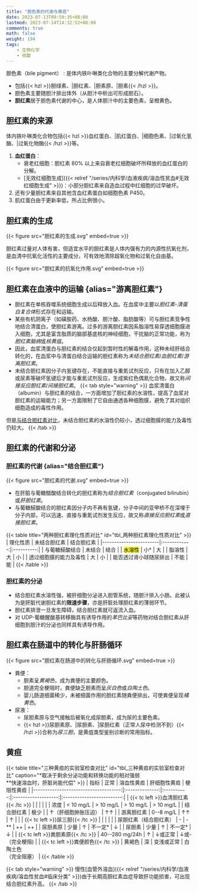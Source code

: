 ```yaml
---
title: "胆色素的代谢与黄疸"
date: 2023-07-13T09:59:35+08:00
lastmod: 2023-07-14T14:32:52+08:00
comments: true
math: false
weight: 194
tags:
    - 生物化学
    - 核酸
---
```


胆色素（bile pigment）
: 是体内铁卟啉类化合物的主要分解代谢产物。

- 包括{{< hzl >}}胆绿素、|胆红素、|胆素原、|胆素{{< /hzl >}}。
- 胆色素主要随胆汁排出体外（从胆汁中析出可形成胆石）。
- **胆红素**居于胆色素代谢的中心，是人体胆汁中的主要色素，呈橙黄色。

<!--more-->

## 胆红素的来源

体内铁卟啉类化合物包括{{< hzl >}}血红蛋白、|肌红蛋白、|细胞色素、|过氧化氢酶、|过氧化物酶{{< /hzl >}}等。

1. **血红蛋白**：
    - 衰老红细胞：胆红素 80% 以上来自衰老红细胞破坏所释放的血红蛋白的分解。
    - [无效红细胞生成]({{< relref "/series/内科学/血液疾病/溶血性贫血#无效红细胞生成" >}})：小部分胆红素来自造血过程中红细胞的过早破坏。
2. 还有少量胆红素来自其他含血红素蛋白如细胞色素 P450。
3. 肌红蛋白由于更新率低，所占比例很小。

## 胆红素的生成

{{< figure src="胆红素的生成.svg" embed=true >}}

胆红素过量对人体有害，但适宜水平的胆红素是人体内强有力的内源性抗氧化剂，是血清中抗氧化活性的主要成分，可有效地清除超氧化物和过氧化自由基。

{{< figure src="胆红素的抗氧化作用.svg" embed=true >}}

## 胆红素在血液中的运输 {alias="游离胆红素"}

- 胆红素在单核吞噬系统细胞生成以后释放入血。在血浆中主要以*胆红素-清蛋白复合体*形式存在和运输。
- 某些有机阴离子（如磺胺药、水杨酸、胆汁酸、脂肪酸等）可与胆红素竞争性地结合清蛋白，使胆红素游离。过多的游离胆红素因系脂溶性易穿透细胞膜进入细胞，尤其是富含脂质的脑部基底核的神经细胞，干扰脑的正常功能，称为*胆红素脑病*或*核黄疽*。
- 因此，血浆清蛋白与胆红素的结合仅起到暂时性的解毒作用，这种未经肝结合转化的，在血浆中与清蛋白结合运输的胆红素称为*未结合胆红素*/*血胆红素*/*游离胆红素*。
- 未结合胆红素因分子内氢键存在，不能直接与重氮试剂反应，只有在加入乙醇或尿素等破坏氢键后才能与重氮试剂反应，生成紫红色偶氮化合物，故又称*间接反应胆红素*/*间接胆红素*。
{{< tab style="warning" >}}
血浆清蛋白（albumin）与胆红素的结合，一方面增加了胆红素的水溶性，提高了血浆对胆红素的运输能力；另一方面限制了它自由通透各种细胞膜，避免了其对组织细胞造成的毒性作用。

但是[与结合胆红素对比](#tbl_两种胆红素理化性质对比)，未结合胆红素的水溶性仍较小，透过细胞膜的能力及毒性仍较大。
{{< /tab >}}

## 胆红素的代谢和分泌

### 胆红素的代谢 {alias="结合胆红素"}

{{< figure src="胆红素的代谢.svg" embed=true >}}

- 在肝脏与葡糖醋酸结合转化的胆红素称为*结合胆红素*（conjugated bilirubin）或*肝胆红素*。
- 与葡糖醛酸结合的胆红素因分子内不再有氢键，分子中间的亚甲桥不在深埋于分子内部，可以迅速、直接与重氮试剂发生反应，故又称*直接反应胆红素*或*直接胆红素*。

{{< table title="两种胆红素理化性质对比" id="tbl_两种胆红素理化性质对比" >}}
| 理化性质               | 未结合胆红素 | 结合胆红素 |
|------------------------|:------------:|:----------:|
| 与葡糖醛酸结合         |    未结合    |    结合    |
| <mark>水溶性</mark>    |      小*     |     大     |
| 脂溶性                 |      大      |     小     |
| 透过细胞膜的能力及毒性 |      大      |     小     |
| 能否透过肾小球随尿排出 |     不能     |     能     |
{{< /table >}}

### 胆红素的分泌

- 结合胆红素水溶性强，被肝细胞分泌进入胆管系统，随胆汁排入小肠。此被认为是肝脏代谢胆红素的**限速步骤**，亦是肝脏处理胆红素的薄弱环节。
- 胆红素排泄一旦发生障碍，结合胆红素就可返流入血。
- 对 UDP-葡糖醒酸基转移酶具有诱导作用的*苯巴比妥*等药物对结合胆红素从肝细胞到胆汁的分泌也同样具有诱导作用。

## 胆红素在肠道中的转化与肝肠循环

{{< figure src="胆红素在肠道中的转化与肝肠循环.svg" embed=true >}}

- 粪便：
    - 胆素呈*黄褐色*，成为粪便的主要颜色。
    - 胆道完全梗阻时，粪便缺乏胆素而呈*灰白色*或*白陶土色*。
    - 婴儿肠道细菌稀少，未被细菌作用的胆红素随粪便排出，可使粪便呈现*橘黄色*。
- 尿液：
    - 尿胆素原与空气接触后被氧化成尿胆素，成为尿的主要色素。
    - {{< hzl >}}尿胆素原、|尿胆素、|尿胆红素（正常人尿中检测不到）{{< /hzl >}}合称为*尿三胆*，是黄疽类型鉴别诊断的常用指标。

## 黄疸

{{< table title="三种黄疸的实验室检查对比" id="tbl_三种黄疸的实验室检查对比" caption="*取决于剩余分泌功能和转换功能的相对强弱<br/>**快速溶血时，肝脏尚能代偿" >}}
|                                 指标 |      正常      | 溶血性黄疸 |     肝细胞性黄疸    |         梗阻性黄疸        |
|-------------------------------------:|:--------------:|:----------:|:-------------------:|:-------------------------:|
| {{< tc left >}}血清胆红素{{< /tc >}} |                |            |                     |                           |
|                                 浓度 |   \< 10 mg/L   | \> 10 mg/L |      \> 10 mg/L     |         \> 10 mg/L        |
|                           结合胆红素 |      极少      |            | ↑（肝细胞肿胀压迫） |             ↑↑            |
|                           游离胆红素 |    0--8 mg/L   |     ↑↑     |          ↑          |                           |
|     {{< tc left >}}尿三胆{{< /tc >}} |                |            |                     |                           |
|               尿胆红素（结合胆红素） |        -       |    -\*\*   |          ++         |             ++            |
|                             尿胆素原 |      少量      |      ↑     |       不一定\*      |             ↓             |
|                               尿胆素 |      少量      |      ↑     |       不一定\*      |             ↓             |
|   {{< tc left >}}粪胆素原{{< /tc >}} | 40--280 mg/24h |      ↑     |       ↓或正常       |    ↓或-<br/>（完全梗阻)   |
|   {{< tc left >}}粪便颜色{{< /tc >}} |     黄褐色     |     深     |      变浅或正常     | 白陶土色<br/>（完全阻塞） |
{{< /table >}}

{{< tab style="warning" >}}
慢性[血管外溶血]({{< relref "/series/内科学/血液疾病/溶血性贫血#临床分类" >}})由于长期高胆红素血症导致肝功能损害，可出现结合胆红素升高。
{{< /tab >}}


